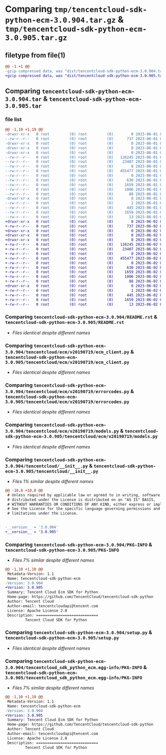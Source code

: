 # Comparing `tmp/tencentcloud-sdk-python-ecm-3.0.904.tar.gz` & `tmp/tencentcloud-sdk-python-ecm-3.0.905.tar.gz`

## filetype from file(1)

```diff
@@ -1 +1 @@
-gzip compressed data, was "dist/tencentcloud-sdk-python-ecm-3.0.904.tar", last modified: Thu Jun  1 02:34:03 2023, max compression
+gzip compressed data, was "dist/tencentcloud-sdk-python-ecm-3.0.905.tar", last modified: Fri Jun  2 00:27:58 2023, max compression
```

## Comparing `tencentcloud-sdk-python-ecm-3.0.904.tar` & `tencentcloud-sdk-python-ecm-3.0.905.tar`

### file list

```diff
@@ -1,19 +1,19 @@
-drwxr-xr-x   0 root         (0) root         (0)        0 2023-06-01 02:34:03.000000 tencentcloud-sdk-python-ecm-3.0.904/
--rw-r--r--   0 root         (0) root         (0)      737 2023-06-01 02:34:03.000000 tencentcloud-sdk-python-ecm-3.0.904/README.rst
-drwxr-xr-x   0 root         (0) root         (0)        0 2023-06-01 02:34:03.000000 tencentcloud-sdk-python-ecm-3.0.904/tencentcloud/
-drwxr-xr-x   0 root         (0) root         (0)        0 2023-06-01 02:34:03.000000 tencentcloud-sdk-python-ecm-3.0.904/tencentcloud/ecm/
-drwxr-xr-x   0 root         (0) root         (0)        0 2023-06-01 02:34:03.000000 tencentcloud-sdk-python-ecm-3.0.904/tencentcloud/ecm/v20190719/
--rw-r--r--   0 root         (0) root         (0)   126245 2023-06-01 02:34:03.000000 tencentcloud-sdk-python-ecm-3.0.904/tencentcloud/ecm/v20190719/ecm_client.py
--rw-r--r--   0 root         (0) root         (0)    23407 2023-06-01 02:34:03.000000 tencentcloud-sdk-python-ecm-3.0.904/tencentcloud/ecm/v20190719/errorcodes.py
--rw-r--r--   0 root         (0) root         (0)        0 2023-06-01 02:34:03.000000 tencentcloud-sdk-python-ecm-3.0.904/tencentcloud/ecm/v20190719/__init__.py
--rw-r--r--   0 root         (0) root         (0)   455477 2023-06-01 02:34:03.000000 tencentcloud-sdk-python-ecm-3.0.904/tencentcloud/ecm/v20190719/models.py
--rw-r--r--   0 root         (0) root         (0)        0 2023-06-01 02:34:03.000000 tencentcloud-sdk-python-ecm-3.0.904/tencentcloud/ecm/__init__.py
--rw-r--r--   0 root         (0) root         (0)      630 2023-06-01 02:34:03.000000 tencentcloud-sdk-python-ecm-3.0.904/tencentcloud/__init__.py
--rw-r--r--   0 root         (0) root         (0)     1659 2023-06-01 02:34:03.000000 tencentcloud-sdk-python-ecm-3.0.904/PKG-INFO
--rw-r--r--   0 root         (0) root         (0)     1006 2023-06-01 02:34:03.000000 tencentcloud-sdk-python-ecm-3.0.904/setup.py
--rw-r--r--   0 root         (0) root         (0)       88 2023-06-01 02:34:03.000000 tencentcloud-sdk-python-ecm-3.0.904/setup.cfg
-drwxr-xr-x   0 root         (0) root         (0)        0 2023-06-01 02:34:03.000000 tencentcloud-sdk-python-ecm-3.0.904/tencentcloud_sdk_python_ecm.egg-info/
--rw-r--r--   0 root         (0) root         (0)        1 2023-06-01 02:34:03.000000 tencentcloud-sdk-python-ecm-3.0.904/tencentcloud_sdk_python_ecm.egg-info/dependency_links.txt
--rw-r--r--   0 root         (0) root         (0)      445 2023-06-01 02:34:03.000000 tencentcloud-sdk-python-ecm-3.0.904/tencentcloud_sdk_python_ecm.egg-info/SOURCES.txt
--rw-r--r--   0 root         (0) root         (0)     1659 2023-06-01 02:34:03.000000 tencentcloud-sdk-python-ecm-3.0.904/tencentcloud_sdk_python_ecm.egg-info/PKG-INFO
--rw-r--r--   0 root         (0) root         (0)       13 2023-06-01 02:34:03.000000 tencentcloud-sdk-python-ecm-3.0.904/tencentcloud_sdk_python_ecm.egg-info/top_level.txt
+drwxr-xr-x   0 root         (0) root         (0)        0 2023-06-02 00:27:58.000000 tencentcloud-sdk-python-ecm-3.0.905/
+-rw-r--r--   0 root         (0) root         (0)      737 2023-06-02 00:27:58.000000 tencentcloud-sdk-python-ecm-3.0.905/README.rst
+drwxr-xr-x   0 root         (0) root         (0)        0 2023-06-02 00:27:58.000000 tencentcloud-sdk-python-ecm-3.0.905/tencentcloud/
+drwxr-xr-x   0 root         (0) root         (0)        0 2023-06-02 00:27:58.000000 tencentcloud-sdk-python-ecm-3.0.905/tencentcloud/ecm/
+drwxr-xr-x   0 root         (0) root         (0)        0 2023-06-02 00:27:58.000000 tencentcloud-sdk-python-ecm-3.0.905/tencentcloud/ecm/v20190719/
+-rw-r--r--   0 root         (0) root         (0)   126245 2023-06-02 00:27:58.000000 tencentcloud-sdk-python-ecm-3.0.905/tencentcloud/ecm/v20190719/ecm_client.py
+-rw-r--r--   0 root         (0) root         (0)    23407 2023-06-02 00:27:58.000000 tencentcloud-sdk-python-ecm-3.0.905/tencentcloud/ecm/v20190719/errorcodes.py
+-rw-r--r--   0 root         (0) root         (0)        0 2023-06-02 00:27:58.000000 tencentcloud-sdk-python-ecm-3.0.905/tencentcloud/ecm/v20190719/__init__.py
+-rw-r--r--   0 root         (0) root         (0)   455477 2023-06-02 00:27:58.000000 tencentcloud-sdk-python-ecm-3.0.905/tencentcloud/ecm/v20190719/models.py
+-rw-r--r--   0 root         (0) root         (0)        0 2023-06-02 00:27:58.000000 tencentcloud-sdk-python-ecm-3.0.905/tencentcloud/ecm/__init__.py
+-rw-r--r--   0 root         (0) root         (0)      630 2023-06-02 00:27:58.000000 tencentcloud-sdk-python-ecm-3.0.905/tencentcloud/__init__.py
+-rw-r--r--   0 root         (0) root         (0)     1659 2023-06-02 00:27:58.000000 tencentcloud-sdk-python-ecm-3.0.905/PKG-INFO
+-rw-r--r--   0 root         (0) root         (0)     1006 2023-06-02 00:27:58.000000 tencentcloud-sdk-python-ecm-3.0.905/setup.py
+-rw-r--r--   0 root         (0) root         (0)       88 2023-06-02 00:27:58.000000 tencentcloud-sdk-python-ecm-3.0.905/setup.cfg
+drwxr-xr-x   0 root         (0) root         (0)        0 2023-06-02 00:27:58.000000 tencentcloud-sdk-python-ecm-3.0.905/tencentcloud_sdk_python_ecm.egg-info/
+-rw-r--r--   0 root         (0) root         (0)        1 2023-06-02 00:27:58.000000 tencentcloud-sdk-python-ecm-3.0.905/tencentcloud_sdk_python_ecm.egg-info/dependency_links.txt
+-rw-r--r--   0 root         (0) root         (0)      445 2023-06-02 00:27:58.000000 tencentcloud-sdk-python-ecm-3.0.905/tencentcloud_sdk_python_ecm.egg-info/SOURCES.txt
+-rw-r--r--   0 root         (0) root         (0)     1659 2023-06-02 00:27:58.000000 tencentcloud-sdk-python-ecm-3.0.905/tencentcloud_sdk_python_ecm.egg-info/PKG-INFO
+-rw-r--r--   0 root         (0) root         (0)       13 2023-06-02 00:27:58.000000 tencentcloud-sdk-python-ecm-3.0.905/tencentcloud_sdk_python_ecm.egg-info/top_level.txt
```

### Comparing `tencentcloud-sdk-python-ecm-3.0.904/README.rst` & `tencentcloud-sdk-python-ecm-3.0.905/README.rst`

 * *Files identical despite different names*

### Comparing `tencentcloud-sdk-python-ecm-3.0.904/tencentcloud/ecm/v20190719/ecm_client.py` & `tencentcloud-sdk-python-ecm-3.0.905/tencentcloud/ecm/v20190719/ecm_client.py`

 * *Files identical despite different names*

### Comparing `tencentcloud-sdk-python-ecm-3.0.904/tencentcloud/ecm/v20190719/errorcodes.py` & `tencentcloud-sdk-python-ecm-3.0.905/tencentcloud/ecm/v20190719/errorcodes.py`

 * *Files identical despite different names*

### Comparing `tencentcloud-sdk-python-ecm-3.0.904/tencentcloud/ecm/v20190719/models.py` & `tencentcloud-sdk-python-ecm-3.0.905/tencentcloud/ecm/v20190719/models.py`

 * *Files identical despite different names*

### Comparing `tencentcloud-sdk-python-ecm-3.0.904/tencentcloud/__init__.py` & `tencentcloud-sdk-python-ecm-3.0.905/tencentcloud/__init__.py`

 * *Files 1% similar despite different names*

```diff
@@ -10,8 +10,8 @@
 # Unless required by applicable law or agreed to in writing, software
 # distributed under the License is distributed on an "AS IS" BASIS,
 # WITHOUT WARRANTIES OR CONDITIONS OF ANY KIND, either express or implied.
 # See the License for the specific language governing permissions and
 # limitations under the License.
 
 
-__version__ = '3.0.904'
+__version__ = '3.0.905'
```

### Comparing `tencentcloud-sdk-python-ecm-3.0.904/PKG-INFO` & `tencentcloud-sdk-python-ecm-3.0.905/PKG-INFO`

 * *Files 7% similar despite different names*

```diff
@@ -1,10 +1,10 @@
 Metadata-Version: 1.1
 Name: tencentcloud-sdk-python-ecm
-Version: 3.0.904
+Version: 3.0.905
 Summary: Tencent Cloud Ecm SDK for Python
 Home-page: https://github.com/TencentCloud/tencentcloud-sdk-python
 Author: Tencent Cloud
 Author-email: tencentcloudapi@tencent.com
 License: Apache License 2.0
 Description: ============================
         Tencent Cloud SDK for Python
```

### Comparing `tencentcloud-sdk-python-ecm-3.0.904/setup.py` & `tencentcloud-sdk-python-ecm-3.0.905/setup.py`

 * *Files identical despite different names*

### Comparing `tencentcloud-sdk-python-ecm-3.0.904/tencentcloud_sdk_python_ecm.egg-info/PKG-INFO` & `tencentcloud-sdk-python-ecm-3.0.905/tencentcloud_sdk_python_ecm.egg-info/PKG-INFO`

 * *Files 7% similar despite different names*

```diff
@@ -1,10 +1,10 @@
 Metadata-Version: 1.1
 Name: tencentcloud-sdk-python-ecm
-Version: 3.0.904
+Version: 3.0.905
 Summary: Tencent Cloud Ecm SDK for Python
 Home-page: https://github.com/TencentCloud/tencentcloud-sdk-python
 Author: Tencent Cloud
 Author-email: tencentcloudapi@tencent.com
 License: Apache License 2.0
 Description: ============================
         Tencent Cloud SDK for Python
```

